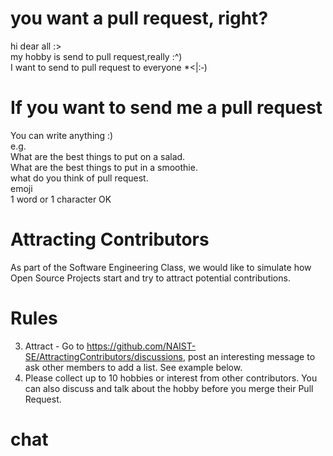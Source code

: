 # you want a pull request, right?
hi dear all :>  
my hobby is send to pull request,really :^)  
I want to send to pull request to everyone *<|:‑)  
  
# If you want to send me a pull request
You can write anything :)  
e.g.  
What are the best things to put on a salad.  
What are the best things to put in a smoothie.  
what do you think of pull request.  
emoji  
1 word or 1 character OK  
  
# Attracting Contributors
As part of the Software Engineering Class, we would like to simulate how Open Source Projects start and try to attract potential contributions.

# Rules
3. Attract - Go to https://github.com/NAIST-SE/AttractingContributors/discussions, post an interesting message to ask other members to add a list. See example below.
4. Please collect up to 10 hobbies or interest from other contributors. You can also discuss and talk about the hobby before you merge their Pull Request.

# chat




